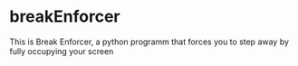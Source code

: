 # breakEnforcer
This is Break Enforcer, a python programm that forces you to step away by fully occupying your screen
